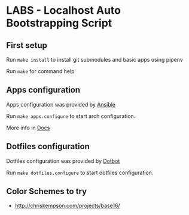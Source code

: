LABS - Localhost Auto Bootstrapping Script
==========================================

First setup
-----------
Run `make install` to install git submodules and basic apps using pipenv

Run `make` for command help


Apps configuration
------------------
Apps configuration was provided by [Ansible](https://docs.ansible.com/ansible/latest/index.html)

Run `make apps.configure` to start arch configuration.

More info in [Docs](apps/docs/index.md)


Dotfiles configuration
----------------------
Dotfiles configuration was provided by [Dotbot](https://github.com/anishathalye/dotbot)

Run `make dotfiles.configure` to start dotfiles configuration.


Color Schemes to try
--------------------
* http://chriskempson.com/projects/base16/
